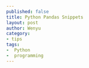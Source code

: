 ```yaml
---
published: false
title: Python Pandas Snippets
layout: post
author: Wenyu
category:
- tips
tags:
-  Python
-  programming
---
```

